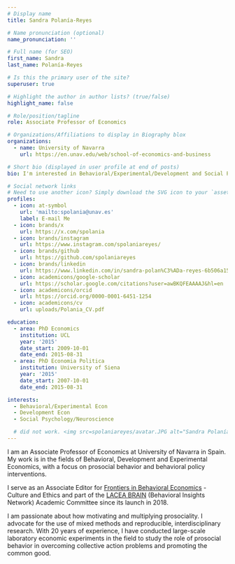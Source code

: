 ```yaml
---
# Display name
title: Sandra Polanía-Reyes

# Name pronunciation (optional)
name_pronunciation: ''

# Full name (for SEO)
first_name: Sandra
last_name: Polanía-Reyes

# Is this the primary user of the site?
superuser: true

# Highlight the author in author lists? (true/false)
highlight_name: false

# Role/position/tagline
role: Associate Professor of Economics

# Organizations/Affiliations to display in Biography blox
organizations:
  - name: University of Navarra
    url: https://en.unav.edu/web/school-of-economics-and-business

# Short bio (displayed in user profile at end of posts)
bio: I'm interested in Behavioral/Experimental/Development and Social Psychology 

# Social network links
# Need to use another icon? Simply download the SVG icon to your `assets/media/icons/` folder.
profiles:
  - icon: at-symbol
    url: 'mailto:spolania@unav.es'
    label: E-mail Me
  - icon: brands/x
    url: https://x.com/spolania
  - icon: brands/instagram
    url: https://www.instagram.com/spolaniareyes/
  - icon: brands/github
    url: https://github.com/spolaniareyes
  - icon: brands/linkedin
    url: https://www.linkedin.com/in/sandra-polan%C3%ADa-reyes-6b506a15/
  - icon: academicons/google-scholar
    url: https://scholar.google.com/citations?user=awBKQFEAAAAJ&hl=en
  - icon: academicons/orcid
    url: https://orcid.org/0000-0001-6451-1254
  - icon: academicons/cv
    url: uploads/Polania_CV.pdf

education:
  - area: PhD Economics 
    institution: UCL
    year: '2015'
    date_start: 2009-10-01
    date_end: 2015-08-31
  - area: PhD Economia Politica
    institution: University of Siena
    year: '2015'
    date_start: 2007-10-01
    date_end: 2015-08-31

interests:
  - Behavioral/Experimental Econ
  - Development Econ
  - Social Psychology/Neuroscience

  # did not work. <img src=spolaniareyes/avatar.JPG alt="Sandra Polanía-Reyes" style=border-radius:70%;width:270px;height:270px>                                                          
---
```

<!-- The image tag with custom styling should use HTML -->

I am an Associate Professor of Economics at University of Navarra in Spain. My work is in the fields of Behavioral, Development and Experimental Economics, with a focus on prosocial behavior and behavioral policy interventions. 

I serve as an Associate Editor for <a href="https://www.frontiersin.org/journals/behavioral-economics" >Frontiers in Behavioral Economics</a> - Culture and Ethics and part of the <a href="https://www.iadb.org/en/research-and-data/behavioral-lacea-brain">LACEA BRAIN</a> (Behavioral Insights Network) Academic Committee since its launch in 2018.

I am passionate about how motivating and multiplying prosociality. I advocate for the use of mixed methods and reproducible, interdisciplinary research. With 20 years of experience, I have conducted large-scale laboratory economic experiments in the field to study the role of prosocial behavior in overcoming collective action problems and promoting the common good.